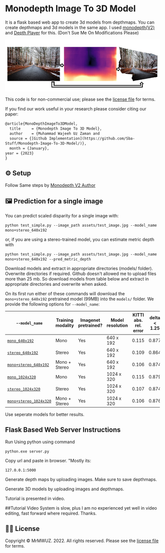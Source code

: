 # Monodepth Image To 3D Model

It is a flask based web app to create 3d models from depthmaps. You can create depthmaps and 3d models in the same app. I used [monodepth(V2)](https://github.com/nianticlabs/monodepth2) and [Depth Player](https://github.com/spite/depth-player) for this. (Don't Sue Me On Modifications Please)


<p align="center">
  <img src="static/images/VCA.png" alt="Mono Depth Image To 3D Model" width="600" />
</p>

This code is for non-commercial use; please see the [license file](LICENSE) for terms.

If you find our work useful in your research please consider citing our paper:

```
@article{MonoDepthImageTo3DModel,
  title     = {Monodepth Image To 3D Model},
  author    = {Muhammad Wajeeh Uz Zaman and
  source = {[Github Implementation](https://github.com/Sba-Stuff/Monodepth-Image-To-3D-Model/)},
  month = {January},
year = {2023}
}
```



## ⚙️ Setup
Follow Same steps by [Monodepth V2 Author](https://github.com/nianticlabs/monodepth2)

## 🖼️ Prediction for a single image

You can predict scaled disparity for a single image with:

```shell
python test_simple.py --image_path assets/test_image.jpg --model_name mono+stereo_640x192
```

or, if you are using a stereo-trained model, you can estimate metric depth with

```shell
python test_simple.py --image_path assets/test_image.jpg --model_name mono+stereo_640x192 --pred_metric_depth
```

Download models and extract in appropriate directories (models/ folder). Overwrite directories if required. Github doesn't allowed me to upload files more than 25 mb. So download models from table below and extract in appropriate directories and overwrite when asked.

On its first run either of these commands will download the `mono+stereo_640x192` pretrained model (99MB) into the `models/` folder.
We provide the following  options for `--model_name`:

| `--model_name`          | Training modality | Imagenet pretrained? | Model resolution  | KITTI abs. rel. error |  delta < 1.25  |
|-------------------------|-------------------|--------------------------|-----------------|------|----------------|
| [`mono_640x192`](https://storage.googleapis.com/niantic-lon-static/research/monodepth2/mono_640x192.zip)          | Mono              | Yes | 640 x 192                | 0.115                 | 0.877          |
| [`stereo_640x192`](https://storage.googleapis.com/niantic-lon-static/research/monodepth2/stereo_640x192.zip)        | Stereo            | Yes | 640 x 192                | 0.109                 | 0.864          |
| [`mono+stereo_640x192`](https://storage.googleapis.com/niantic-lon-static/research/monodepth2/mono%2Bstereo_640x192.zip)   | Mono + Stereo     | Yes | 640 x 192                | 0.106                 | 0.874          |
| [`mono_1024x320`](https://storage.googleapis.com/niantic-lon-static/research/monodepth2/mono_1024x320.zip)         | Mono              | Yes | 1024 x 320               | 0.115                 | 0.879          |
| [`stereo_1024x320`](https://storage.googleapis.com/niantic-lon-static/research/monodepth2/stereo_1024x320.zip)       | Stereo            | Yes | 1024 x 320               | 0.107                 | 0.874          |
| [`mono+stereo_1024x320`](https://storage.googleapis.com/niantic-lon-static/research/monodepth2/mono%2Bstereo_1024x320.zip)  | Mono + Stereo     | Yes | 1024 x 320               | 0.106                 | 0.876          |

Use seperate models for better results.

## Flask Based Web Server Instructions

Run Using python using command

```shell
python.exe server.py
```
Copy url and paste in browser. "Mostly its:

```shell
127.0.0.1:5000
```

Generate depth maps by uploading images. Make sure to save depthmaps.

Generate 3D models by uploading images and depthmaps.

Tutorial is presented in video.

##Tutorial Video
System is slow, plus I am no experienced yet well in video editing, fast forward where required. Thanks.

## 👩‍⚖️ License
Copyright © MrMWUZ. 2022. All rights reserved.
Please see the [license file](LICENSE) for terms.

